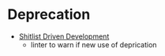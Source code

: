 Deprecation
===========

* [Shitlist Driven Development](https://sirupsen.com/shitlists/)
    * linter to warn if new use of deprication
